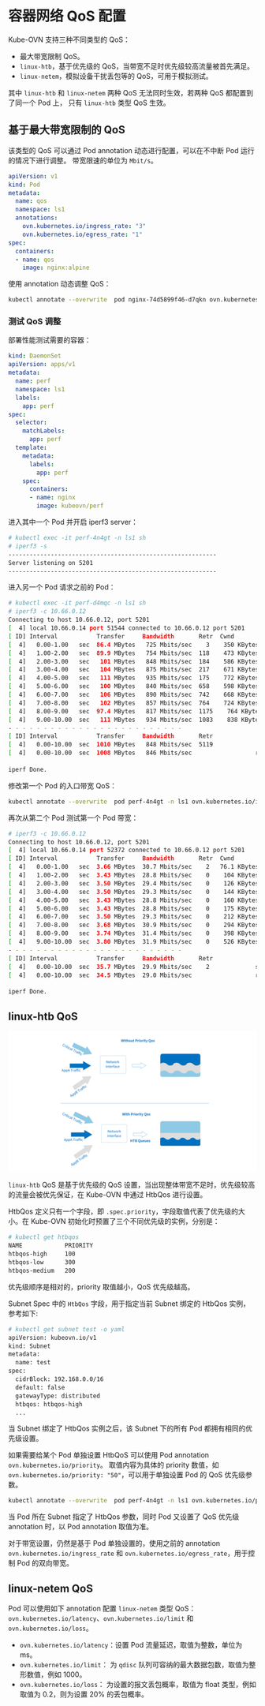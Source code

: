 # 容器网络 QoS 配置

Kube-OVN 支持三种不同类型的 QoS：

- 最大带宽限制 QoS。
- `linux-htb`，基于优先级的 QoS，当带宽不足时优先级较高流量被首先满足。
- `linux-netem`，模拟设备干扰丢包等的 QoS，可用于模拟测试。

其中 `linux-htb` 和 `linux-netem` 两种 QoS 无法同时生效，若两种 QoS 都配置到了同一个 Pod 上，
只有 `linux-htb` 类型 QoS 生效。

## 基于最大带宽限制的 QoS

该类型的 QoS 可以通过 Pod annotation 动态进行配置，可以在不中断 Pod 运行的情况下进行调整。
带宽限速的单位为 `Mbit/s`。

```yaml
apiVersion: v1
kind: Pod
metadata:
  name: qos
  namespace: ls1
  annotations:
    ovn.kubernetes.io/ingress_rate: "3"
    ovn.kubernetes.io/egress_rate: "1"
spec:
  containers:
  - name: qos
    image: nginx:alpine
```

使用 annotation 动态调整 QoS：

```bash
kubectl annotate --overwrite  pod nginx-74d5899f46-d7qkn ovn.kubernetes.io/ingress_rate=3
```

### 测试 QoS 调整

部署性能测试需要的容器：

```yaml
kind: DaemonSet
apiVersion: apps/v1
metadata:
  name: perf
  namespace: ls1
  labels:
    app: perf
spec:
  selector:
    matchLabels:
      app: perf
  template:
    metadata:
      labels:
        app: perf
    spec:
      containers:
      - name: nginx
        image: kubeovn/perf
```

进入其中一个 Pod 并开启 iperf3 server：

```bash
# kubectl exec -it perf-4n4gt -n ls1 sh
# iperf3 -s
-----------------------------------------------------------
Server listening on 5201
-----------------------------------------------------------

```

进入另一个 Pod 请求之前的 Pod：
```bash
# kubectl exec -it perf-d4mqc -n ls1 sh
# iperf3 -c 10.66.0.12
Connecting to host 10.66.0.12, port 5201
[  4] local 10.66.0.14 port 51544 connected to 10.66.0.12 port 5201
[ ID] Interval           Transfer     Bandwidth       Retr  Cwnd
[  4]   0.00-1.00   sec  86.4 MBytes   725 Mbits/sec    3    350 KBytes
[  4]   1.00-2.00   sec  89.9 MBytes   754 Mbits/sec  118    473 KBytes
[  4]   2.00-3.00   sec   101 MBytes   848 Mbits/sec  184    586 KBytes
[  4]   3.00-4.00   sec   104 MBytes   875 Mbits/sec  217    671 KBytes
[  4]   4.00-5.00   sec   111 MBytes   935 Mbits/sec  175    772 KBytes
[  4]   5.00-6.00   sec   100 MBytes   840 Mbits/sec  658    598 KBytes
[  4]   6.00-7.00   sec   106 MBytes   890 Mbits/sec  742    668 KBytes
[  4]   7.00-8.00   sec   102 MBytes   857 Mbits/sec  764    724 KBytes
[  4]   8.00-9.00   sec  97.4 MBytes   817 Mbits/sec  1175    764 KBytes
[  4]   9.00-10.00  sec   111 MBytes   934 Mbits/sec  1083    838 KBytes
- - - - - - - - - - - - - - - - - - - - - - - - -
[ ID] Interval           Transfer     Bandwidth       Retr
[  4]   0.00-10.00  sec  1010 MBytes   848 Mbits/sec  5119             sender
[  4]   0.00-10.00  sec  1008 MBytes   846 Mbits/sec                  receiver

iperf Done.
```

修改第一个 Pod 的入口带宽 QoS：

```bash
kubectl annotate --overwrite  pod perf-4n4gt -n ls1 ovn.kubernetes.io/ingress_rate=30
```

再次从第二个 Pod 测试第一个 Pod 带宽：
```bash
# iperf3 -c 10.66.0.12
Connecting to host 10.66.0.12, port 5201
[  4] local 10.66.0.14 port 52372 connected to 10.66.0.12 port 5201
[ ID] Interval           Transfer     Bandwidth       Retr  Cwnd
[  4]   0.00-1.00   sec  3.66 MBytes  30.7 Mbits/sec    2   76.1 KBytes
[  4]   1.00-2.00   sec  3.43 MBytes  28.8 Mbits/sec    0    104 KBytes
[  4]   2.00-3.00   sec  3.50 MBytes  29.4 Mbits/sec    0    126 KBytes
[  4]   3.00-4.00   sec  3.50 MBytes  29.3 Mbits/sec    0    144 KBytes
[  4]   4.00-5.00   sec  3.43 MBytes  28.8 Mbits/sec    0    160 KBytes
[  4]   5.00-6.00   sec  3.43 MBytes  28.8 Mbits/sec    0    175 KBytes
[  4]   6.00-7.00   sec  3.50 MBytes  29.3 Mbits/sec    0    212 KBytes
[  4]   7.00-8.00   sec  3.68 MBytes  30.9 Mbits/sec    0    294 KBytes
[  4]   8.00-9.00   sec  3.74 MBytes  31.4 Mbits/sec    0    398 KBytes
[  4]   9.00-10.00  sec  3.80 MBytes  31.9 Mbits/sec    0    526 KBytes
- - - - - - - - - - - - - - - - - - - - - - - - -
[ ID] Interval           Transfer     Bandwidth       Retr
[  4]   0.00-10.00  sec  35.7 MBytes  29.9 Mbits/sec    2             sender
[  4]   0.00-10.00  sec  34.5 MBytes  29.0 Mbits/sec                  receiver

iperf Done.
```


## linux-htb QoS

![](../static/priority-qos.png)

`linux-htb` QoS 是基于优先级的 QoS 设置，当出现整体带宽不足时，优先级较高的流量会被优先保证，在 Kube-OVN 中通过 HtbQos 进行设置。

HtbQos 定义只有一个字段，即 `.spec.priority`，字段取值代表了优先级的大小。在 Kube-OVN 初始化时预置了三个不同优先级的实例，分别是：

```bash
# kubectl get htbqos
NAME            PRIORITY
htbqos-high     100
htbqos-low      300
htbqos-medium   200
```
优先级顺序是相对的，priority 取值越小，QoS 优先级越高。

Subnet Spec 中的 `HtbQos` 字段，用于指定当前 Subnet 绑定的 HtbQos 实例，参考如下:

```bash
# kubectl get subnet test -o yaml
apiVersion: kubeovn.io/v1
kind: Subnet
metadata:
  name: test
spec:
  cidrBlock: 192.168.0.0/16
  default: false
  gatewayType: distributed
  htbqos: htbqos-high
  ...
```
当 Subnet 绑定了 HtbQos 实例之后，该 Subnet 下的所有 Pod 都拥有相同的优先级设置。

如果需要给某个 Pod 单独设置 HtbQoS 可以使用 Pod annotation `ovn.kubernetes.io/priority`。
取值内容为具体的 priority 数值，如`ovn.kubernetes.io/priority: "50"`，可以用于单独设置 Pod 的 QoS 优先级参数。

```bash
kubectl annotate --overwrite  pod perf-4n4gt -n ls1 ovn.kubernetes.io/priority=50
```

当 Pod 所在 Subnet 指定了 HtbQos 参数，同时 Pod 又设置了 QoS 优先级 annotation 时，以 Pod annotation 取值为准。

对于带宽设置，仍然是基于 Pod 单独设置的，使用之前的 annotation `ovn.kubernetes.io/ingress_rate` 和 `ovn.kubernetes.io/egress_rate`，用于控制 Pod 的双向带宽。

## linux-netem QoS

Pod 可以使用如下 annotation 配置 `linux-netem` 类型 QoS： `ovn.kubernetes.io/latency`、`ovn.kubernetes.io/limit` 和 
`ovn.kubernetes.io/loss`。

- `ovn.kubernetes.io/latency`：设置 Pod 流量延迟，取值为整数，单位为 ms。
- `ovn.kubernetes.io/limit`： 为 `qdisc` 队列可容纳的最大数据包数，取值为整形数值，例如 1000。
- `ovn.kubernetes.io/loss`： 为设置的报文丢包概率，取值为 float 类型，例如取值为 0.2，则为设置 20% 的丢包概率。
